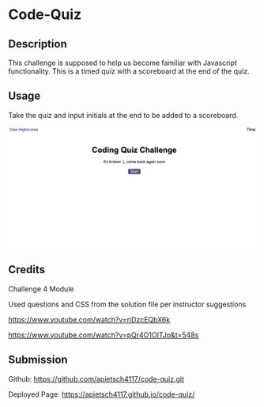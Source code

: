 # Code-Quiz

## Description

This challenge is supposed to help us become familiar with Javascript functionality. This is a timed quiz with a scoreboard at the end of the quiz. 

## Usage

Take the quiz and input initials at the end to be added to a scoreboard.


![alt text](assets/Screenshot.png)


## Credits

Challenge 4 Module

Used questions and CSS from the solution file per instructor suggestions

https://www.youtube.com/watch?v=riDzcEQbX6k

https://www.youtube.com/watch?v=pQr4O1OITJo&t=548s

## Submission

Github: https://github.com/apietsch4117/code-quiz.git

Deployed Page: https://apietsch4117.github.io/code-quiz/

